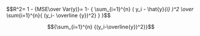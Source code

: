 $$R^2= 1 - {MSE\over Var(y)}= 1- { \sum_{i=1}^{n} ( y_i - \hat{y}_{i} )^2 \over \sum_{i=1}^{n}{ (y_i- \overline {y})^2} } }$$

$${\sum_{i=1}^{n} {(y_i-\overline{y})^2}}$$


